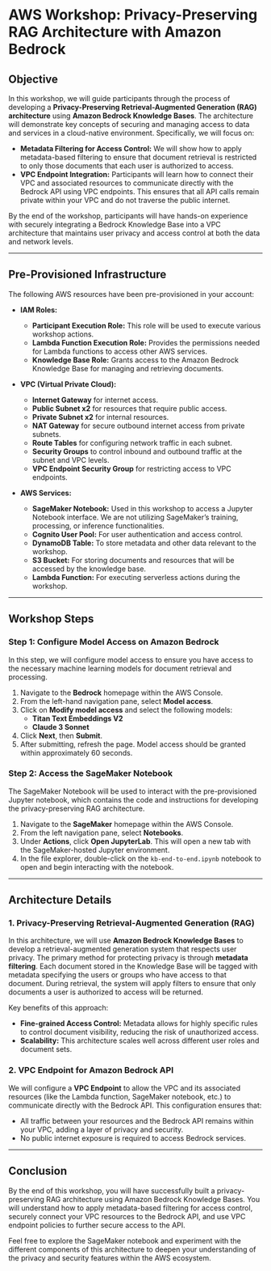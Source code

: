 # AWS Workshop: Privacy-Preserving RAG Architecture with Amazon Bedrock

## Objective

In this workshop, we will guide participants through the process of developing a **Privacy-Preserving Retrieval-Augmented Generation (RAG) architecture** using **Amazon Bedrock Knowledge Bases**. The architecture will demonstrate key concepts of securing and managing access to data and services in a cloud-native environment. Specifically, we will focus on:

- **Metadata Filtering for Access Control:** We will show how to apply metadata-based filtering to ensure that document retrieval is restricted to only those documents that each user is authorized to access.
- **VPC Endpoint Integration:** Participants will learn how to connect their VPC and associated resources to communicate directly with the Bedrock API using VPC endpoints. This ensures that all API calls remain private within your VPC and do not traverse the public internet.

By the end of the workshop, participants will have hands-on experience with securely integrating a Bedrock Knowledge Base into a VPC architecture that maintains user privacy and access control at both the data and network levels.

---

## Pre-Provisioned Infrastructure

The following AWS resources have been pre-provisioned in your account:

- **IAM Roles:**
  - **Participant Execution Role:** This role will be used to execute various workshop actions.
  - **Lambda Function Execution Role:** Provides the permissions needed for Lambda functions to access other AWS services.
  - **Knowledge Base Role:** Grants access to the Amazon Bedrock Knowledge Base for managing and retrieving documents.

- **VPC (Virtual Private Cloud):**
  - **Internet Gateway** for internet access.
  - **Public Subnet x2** for resources that require public access.
  - **Private Subnet x2** for internal resources.
  - **NAT Gateway** for secure outbound internet access from private subnets.
  - **Route Tables** for configuring network traffic in each subnet.
  - **Security Groups** to control inbound and outbound traffic at the subnet and VPC levels.
  - **VPC Endpoint Security Group** for restricting access to VPC endpoints.

- **AWS Services:**
  - **SageMaker Notebook:** Used in this workshop to access a Jupyter Notebook interface. We are not utilizing SageMaker’s training, processing, or inference functionalities.
  - **Cognito User Pool:** For user authentication and access control.
  - **DynamoDB Table:** To store metadata and other data relevant to the workshop.
  - **S3 Bucket:** For storing documents and resources that will be accessed by the knowledge base.
  - **Lambda Function:** For executing serverless actions during the workshop.

---

## Workshop Steps

### Step 1: Configure Model Access on Amazon Bedrock

In this step, we will configure model access to ensure you have access to the necessary machine learning models for document retrieval and processing.

1. Navigate to the **Bedrock** homepage within the AWS Console.
2. From the left-hand navigation pane, select **Model access**.
3. Click on **Modify model access** and select the following models:
   - **Titan Text Embeddings V2**
   - **Claude 3 Sonnet**
4. Click **Next**, then **Submit**.
5. After submitting, refresh the page. Model access should be granted within approximately 60 seconds.

### Step 2: Access the SageMaker Notebook

The SageMaker Notebook will be used to interact with the pre-provisioned Jupyter notebook, which contains the code and instructions for developing the privacy-preserving RAG architecture.

1. Navigate to the **SageMaker** homepage within the AWS Console.
2. From the left navigation pane, select **Notebooks**.
3. Under **Actions**, click **Open JupyterLab**. This will open a new tab with the SageMaker-hosted Jupyter environment.
4. In the file explorer, double-click on the `kb-end-to-end.ipynb` notebook to open and begin interacting with the notebook.

---

## Architecture Details

### 1. Privacy-Preserving Retrieval-Augmented Generation (RAG)

In this architecture, we will use **Amazon Bedrock Knowledge Bases** to develop a retrieval-augmented generation system that respects user privacy. The primary method for protecting privacy is through **metadata filtering**. Each document stored in the Knowledge Base will be tagged with metadata specifying the users or groups who have access to that document. During retrieval, the system will apply filters to ensure that only documents a user is authorized to access will be returned.

Key benefits of this approach:

- **Fine-grained Access Control:** Metadata allows for highly specific rules to control document visibility, reducing the risk of unauthorized access.
- **Scalability:** This architecture scales well across different user roles and document sets.

### 2. VPC Endpoint for Amazon Bedrock API

We will configure a **VPC Endpoint** to allow the VPC and its associated resources (like the Lambda function, SageMaker notebook, etc.) to communicate directly with the Bedrock API. This configuration ensures that:

- All traffic between your resources and the Bedrock API remains within your VPC, adding a layer of privacy and security.
- No public internet exposure is required to access Bedrock services.

---

## Conclusion

By the end of this workshop, you will have successfully built a privacy-preserving RAG architecture using Amazon Bedrock Knowledge Bases. You will understand how to apply metadata-based filtering for access control, securely connect your VPC resources to the Bedrock API, and use VPC endpoint policies to further secure access to the API.

Feel free to explore the SageMaker notebook and experiment with the different components of this architecture to deepen your understanding of the privacy and security features within the AWS ecosystem.
